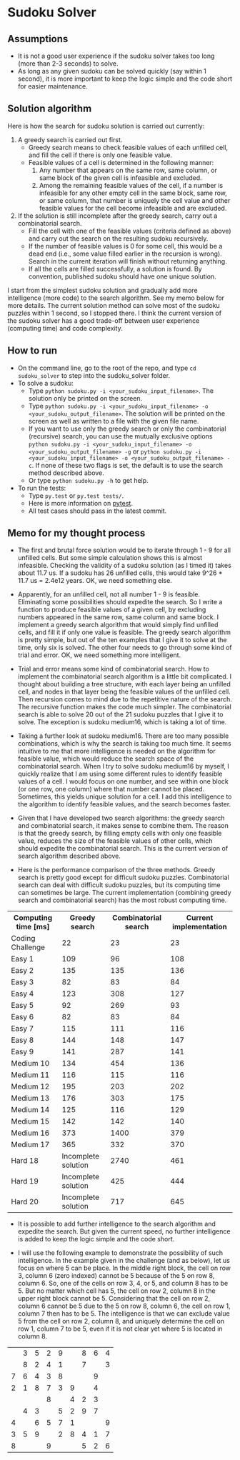 Sudoku Solver
======

## Assumptions

* It is not a good user experience if the sudoku solver takes too long (more than 2-3 seconds) to solve.
* As long as any given sudoku can be solved quickly (say within 1 second), it is more important to keep the logic simple and the code short for easier maintenance.

## Solution algorithm

Here is how the search for sudoku solution is carried out currently:

1. A greedy search is carried out first.
	* Greedy search means to check feasible values of each unfilled cell, and fill the cell if there is only one feasible value.
	* Feasible values of a cell is determined in the following manner:
		1. Any number that appears on the same row, same column, or same block of the given cell is infeasible and excluded.
        2. Among the remaining feasible values of the cell, if a number is infeasible for any other empty cell in the same block, same row, or same column, that number is uniquely the cell value and other feasible values for the cell become infeasible and are excluded.
2. If the solution is still incomplete after the greedy search, carry out a combinatorial search.
	* Fill the cell with one of the feasible values (criteria defined as above) and carry out the search on the resulting sudoku recursively.
	* If the number of feasible values is 0 for some cell, this would be a dead end (i.e., some value filled earlier in the recursion is wrong). Search in the current iteration will finish without returning anything.
	* If all the cells are filled successfully, a solution is found. By convention, published sudoku should have one unique solution.

I start from the simplest sudoku solution and gradually add more intelligence (more code) to the search algorithm. See my memo below for more details. The current solution method can solve most of the sudoku puzzles within 1 second, so I stopped there. I think the current version of the sudoku solver has a good trade-off between user experience (computing time) and code complexity.

## How to run

* On the command line, go to the root of the repo, and type `cd sudoku_solver` to step into the sudoku_solver folder.
* To solve a sudoku:
	* Type `python sudoku.py -i <your_sudoku_input_filename>`. The solution only be printed on the screen.
	* Type `python sudoku.py -i <your_sudoku_input_filename> -o <your_sudoku_output_filename>`. The solution will be printed on the screen as well as written to a file with the given file name.
	* If you want to use only the greedy search or only the combinatorial (recursive) search, you can use the mutually exclusive options `python sudoku.py -i <your_sudoku_input_filename> -o <your_sudoku_output_filename> -g` or `python sudoku.py -i <your_sudoku_input_filename> -o <your_sudoku_output_filename> -c`. If none of these two flags is set, the default is to use the search method described above.
	* Or type `python sudoku.py -h` to get help.
* To run the tests:
	* Type `py.test` or `py.test tests/`.
	* Here is more information on [pytest](http://pytest.org/latest/index.html).
	* All test cases should pass in the latest commit.

## Memo for my thought process

* The first and brutal force solution would be to iterate through 1 - 9 for all unfilled cells. But some simple calculation shows this is almost infeasible. Checking the validity of a sudoku solution (as I timed it) takes about 11.7 us. If a sudoku has 26 unfilled cells, this would take 9^26 * 11.7 us = 2.4e12 years. OK, we need something else.

* Apparently, for an unfilled cell, not all number 1 - 9 is feasible. Eliminating some possibilities should expedite the search. So I write a function to produce feasible values of a given cell, by excluding numbers appeared in the same row, same column and same block. I implement a greedy search algorithm that would simply find unfilled cells, and fill it if only one value is feasible. The greedy search algorithm is pretty simple, but out of the ten examples that I give it to solve at the time, only six is solved. The other four needs to go through some kind of trial and error. OK, we need something more intelligent.

* Trial and error means some kind of combinatorial search. How to implement the combinatorial search algorithm is a little bit complicated. I thought about building a tree structure, with each layer being an unfilled cell, and nodes in that layer being the feasible values of the unfilled cell. Then recursion comes to mind due to the repetitive nature of the search. The recursive function makes the code much simpler. The combinatorial search is able to solve 20 out of the 21 sudoku puzzles that I give it to solve. The exception is sudoku medium16, which is taking a lot of time.

* Taking a further look at sudoku medium16. There are too many possible combinations, which is why the search is taking too much time. It seems intuitive to me that more intelligence is needed on the algorithm for feasible value, which would reduce the search space of the combinatorial search. When I try to solve sudoku medium16 by myself, I quickly realize that I am using some different rules to identify feasible values of a cell. I would focus on one number, and see within one block (or one row, one column) where that number cannot be placed. Sometimes, this yields unique solution for a cell. I add this intelligence to the algorithm to identify feasible values, and the search becomes faster.

* Given that I have developed two search algorithms: the greedy search and combinatorial search, it makes sense to combine them. The reason is that the greedy search, by filling empty cells with only one feasible value, reduces the size of the feasible values of other cells, which should expedite the combinatorial search. This is the current version of search algorithm described above. 

* Here is the performance comparison of the three methods. Greedy search is pretty good except for difficult sudoku puzzles. Combinatorial search can deal with difficult sudoku puzzles, but its computing time can sometimes be large. The current implementation (combining greedy search and combinatorial search) has the most robust computing time.

<table>
  <tr>
    <th>Computing time [ms]</th>
    <th>Greedy search</th>
    <th>Combinatorial search</th>
    <th>Current implementation</th>
  </tr>
  <tr>
    <td>Coding Challenge</td>
    <td>22</td>
    <td>23</td>
    <td>23</td>
  </tr>
  <tr>
    <td>Easy 1</td>
    <td>109</td>
    <td>96</td>
    <td>108</td>
  </tr>
  <tr>
    <td>Easy 2</td>
    <td>135</td>
    <td>135</td>
    <td>136</td>
  </tr>
  <tr>
    <td>Easy 3</td>
    <td>82</td>
    <td>83</td>
    <td>84</td>
  </tr>
  <tr>
    <td>Easy 4</td>
    <td>123</td>
    <td>308</td>
    <td>127</td>
  </tr>
  <tr>
    <td>Easy 5</td>
    <td>92</td>
    <td>269</td>
    <td>93</td>
  </tr>
  <tr>
    <td>Easy 6</td>
    <td>82</td>
    <td>83</td>
    <td>84</td>
  </tr>
  <tr>
    <td>Easy 7</td>
    <td>115</td>
    <td>111</td>
    <td>116</td>
  </tr>
  <tr>
    <td>Easy 8</td>
    <td>144</td>
    <td>148</td>
    <td>147</td>
  </tr>
  <tr>
    <td>Easy 9</td>
    <td>141</td>
    <td>287</td>
    <td>141</td>
  </tr>
  <tr>
    <td>Medium 10</td>
    <td>134</td>
    <td>454</td>
    <td>136</td>
  </tr>
  <tr>
    <td>Medium 11</td>
    <td>116</td>
    <td>115</td>
    <td>116</td>
  </tr>
  <tr>
    <td>Medium 12</td>
    <td>195</td>
    <td>203</td>
    <td>202</td>
  </tr>
  <tr>
    <td>Medium 13</td>
    <td>176</td>
    <td>303</td>
    <td>175</td>
  </tr>
  <tr>
    <td>Medium 14</td>
    <td>125</td>
    <td>116</td>
    <td>129</td>
  </tr>
  <tr>
    <td>Medium 15</td>
    <td>142</td>
    <td>142</td>
    <td>140</td>
  </tr>
  <tr>
    <td>Medium 16</td>
    <td>373</td>
    <td>1400</td>
    <td>379</td>
  </tr>
  <tr>
    <td>Medium 17</td>
    <td>365</td>
    <td>332</td>
    <td>370</td>
  </tr>
  <tr>
    <td>Hard 18</td>
    <td>Incomplete solution</td>
    <td>2740</td>
    <td>461</td>
  </tr>
  <tr>
    <td>Hard 19</td>
    <td>Incomplete solution</td>
    <td>425</td>
    <td>444</td>
  </tr>
  <tr>
    <td>Hard 20</td>
    <td>Incomplete solution</td>
    <td>717</td>
    <td>645</td>
  </tr>
</table>

* It is possible to add further intelligence to the search algorithm and expedite the search. But given the current speed, no further intelligence is added to keep the logic simple and the code short. 

* I will use the following example to demonstrate the possibility of such intelligence. In the example given in the challenge (and as below), let us focus on where 5 can be place. In the middle right block, the cell on row 3, column 6 (zero indexed) cannot be 5 because of the 5 on row 8, column 6. So, one of the cells on row 3, 4, or 5, and column 8 has to be 5. But no matter which cell has 5, the cell on row 2, column 8 in the upper right block cannot be 5. Considering that the cell on row 2, column 6 cannot be 5 due to the 5 on row 8, column 6, the cell on row 1, column 7 then has to be 5. The intelligence is that we can exclude value 5 from the cell on row 2, column 8, and uniquely determine the cell on row 1, column 7 to be 5, even if it is not clear yet where 5 is located in column 8. 

<table>
  <tr>
    <td></td>
    <td>3</td>
    <td>5</td>
    <td>2</td>
    <td>9</td>
    <td></td>
    <td>8</td>
    <td>6</td>
    <td>4</td>
  </tr>
  <tr>
    <td></td>
    <td>8</td>
    <td>2</td>
    <td>4</td>
    <td>1</td>
    <td></td>
    <td>7</td>
    <td></td>
    <td>3</td>
  </tr>
  <tr>
    <td>7</td>
    <td>6</td>
    <td>4</td>
    <td>3</td>
    <td>8</td>
    <td></td>
    <td></td>
    <td>9</td>
    <td></td>
  </tr>
  <tr>
    <td>2</td>
    <td>1</td>
    <td>8</td>
    <td>7</td>
    <td>3</td>
    <td>9</td>
    <td></td>
    <td>4</td>
    <td></td>
  </tr>
  <tr>
    <td></td>
    <td></td>
    <td></td>
    <td>8</td>
    <td></td>
    <td>4</td>
    <td>2</td>
    <td>3</td>
    <td></td>
  </tr>
  <tr>
    <td></td>
    <td>4</td>
    <td>3</td>
    <td></td>
    <td>5</td>
    <td>2</td>
    <td>9</td>
    <td>7</td>
    <td></td>
  </tr>
  <tr>
    <td>4</td>
    <td></td>
    <td>6</td>
    <td>5</td>
    <td>7</td>
    <td>1</td>
    <td></td>
    <td></td>
    <td>9</td>
  </tr>
  <tr>
    <td>3</td>
    <td>5</td>
    <td>9</td>
    <td></td>
    <td>2</td>
    <td>8</td>
    <td>4</td>
    <td>1</td>
    <td>7</td>
  </tr>
  <tr>
    <td>8</td>
    <td></td>
    <td></td>
    <td>9</td>
    <td></td>
    <td></td>
    <td>5</td>
    <td>2</td>
    <td>6</td>
  </tr>
</table>